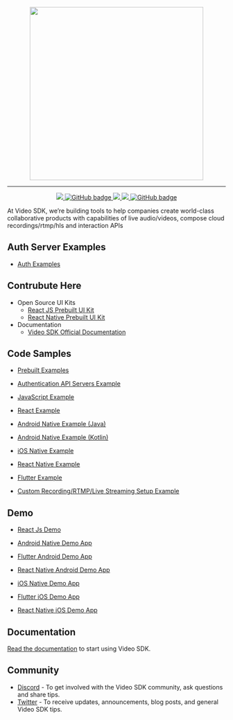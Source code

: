 <p align="center">
<img width="400" src="https://www.linkpicture.com/q/videosdk_Full-Logo_blue.png"/>
</p>

---

<p align="center">
</a>
<a href="https://discord.gg/kgAvyxtTxv">
<img src="https://img.shields.io/discord/734858252939952248?logo=discord&style=for-the-badge" />
</a>
<a href="https://github.com/videosdk-live/videosdk-rtc-react-prebuilt-ui/issues">
<img src="https://img.shields.io/github/issues/videosdk-live/videosdk-rtc-react-prebuilt-ui?label=PRs-welcome&logo=GitHub&style=for-the-badge" alt="GitHub badge"/>
</a>
<a href="https://twitter.com/intent/follow?original_referer=https%3A%2F%2Fpublish.twitter.com%2F&ref_src=twsrc%5Etfw%7Ctwcamp%5Ebuttonembed%7Ctwterm%5Efollow%7Ctwgr%5Evideo_sdk&screen_name=video_sdk">
<img src="https://img.shields.io/twitter/follow/video_sdk?label=Twitter&logo=twitter&style=for-the-badge" />
</a>
<a href="http://youtube.com/videosdk?sub_confirmation=1">
<img src="https://img.shields.io/youtube/channel/subscribers/UCuY7JzXnpp874oa7uQbUwsA?logo=Youtube&style=for-the-badge" />
</a>
<a href="https://github.com/videosdk-live/videosdk.live?tab=stars">
<img src="https://img.shields.io/github/stars/videosdk-live/videosdk.live?label=Stars&logo=GitHub&style=for-the-badge" alt="GitHub badge" />
</a>

At Video SDK, we’re building tools to help companies create world-class collaborative products with capabilities of live audio/videos, compose cloud recordings/rtmp/hls and interaction APIs

## Auth Server Examples
- [Auth Examples](https://github.com/videosdk-live/videosdk-rtc-api-server-examples)

## Contrubute Here
- Open Source UI Kits
  - [React JS Prebuilt UI Kit](https://github.com/videosdk-live/videosdk-rtc-react-prebuilt-ui)
  - [React Native  Prebuilt UI Kit](https://github.com/videosdk-live/videosdk-rtc-react-native-prebuilt-ui)
- Documentation
  - [Video SDK Official Documentation](https://github.com/videosdk-live/videosdk-docs)
## Code Samples
- [Prebuilt Examples](https://github.com/videosdk-live/videosdk-rtc-prebuilt-examples.git)

- [Authentication API Servers Example](https://github.com/videosdk-live/videosdk-rtc-api-server-examples)

- [JavaScript Example](https://github.com/videosdk-live/videosdk-rtc-javascript-sdk-example)

- [React Example](https://github.com/videosdk-live/videosdk-rtc-react-sdk-example)

- [Android Native Example (Java)](https://github.com/videosdk-live/videosdk-rtc-android-java-sdk-example)

- [Android Native Example (Kotlin)](https://github.com/videosdk-live/videosdk-rtc-android-kotlin-sdk-example)

- [iOS Native Example](https://github.com/videosdk-live/videosdk-rtc-ios-sdk-example)

- [React Native Example](https://github.com/videosdk-live/videosdk-rtc-react-native-sdk-example)

- [Flutter Example](https://github.com/videosdk-live/videosdk-rtc-flutter-sdk-example)

- [Custom Recording/RTMP/Live Streaming Setup Example](https://github.com/videosdk-live/videosdk-custom-recording-template-react-example)



## Demo

- [React Js Demo](https://videosdk.live/prebuilt)

- [Android Native Demo App](https://appdistribution.firebase.google.com/pub/i/0f3ac650239a944b)

- [Flutter Android Demo App](https://appdistribution.firebase.google.com/pub/i/0f3ac650239a944b)

- [React Native Android Demo App](https://appdistribution.firebase.google.com/pub/i/0f3ac650239a944b)

- [iOS Native Demo App](https://testflight.apple.com/join/LYj3QJPx)

- [Flutter iOS Demo App](https://testflight.apple.com/join/LYj3QJPx)

- [React Native iOS Demo App](https://testflight.apple.com/join/LYj3QJPx)

## Documentation
[Read the documentation](https://docs.videosdk.live/) to start using Video SDK.

## Community
- [Discord](https://discord.gg/Gpmj6eCq5u) - To get involved with the Video SDK community, ask questions and share tips.
- [Twitter](https://twitter.com/video_sdk) - To receive updates, announcements, blog posts, and general Video SDK tips.
